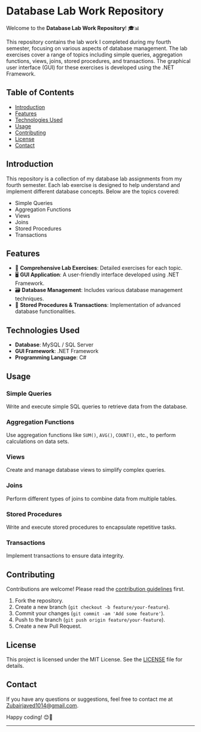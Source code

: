 # Database Lab Work Repository

Welcome to the **Database Lab Work Repository**! 🎓📊

This repository contains the lab work I completed during my fourth semester, focusing on various aspects of database management. The lab exercises cover a range of topics including simple queries, aggregation functions, views, joins, stored procedures, and transactions. The graphical user interface (GUI) for these exercises is developed using the .NET Framework.

## Table of Contents

- [Introduction](#introduction)
- [Features](#features)
- [Technologies Used](#technologies-used)
- [Usage](#usage)
- [Contributing](#contributing)
- [License](#license)
- [Contact](#contact)

## Introduction

This repository is a collection of my database lab assignments from my fourth semester. Each lab exercise is designed to help understand and implement different database concepts. Below are the topics covered:

- Simple Queries
- Aggregation Functions
- Views
- Joins
- Stored Procedures
- Transactions

## Features

- 📄 **Comprehensive Lab Exercises**: Detailed exercises for each topic.
- 🖥️ **GUI Application**: A user-friendly interface developed using .NET Framework.
- 🗃️ **Database Management**: Includes various database management techniques.
- 🔄 **Stored Procedures & Transactions**: Implementation of advanced database functionalities.

## Technologies Used

- **Database**: MySQL / SQL Server
- **GUI Framework**: .NET Framework
- **Programming Language**: C#

## Usage

### Simple Queries

Write and execute simple SQL queries to retrieve data from the database.

### Aggregation Functions

Use aggregation functions like `SUM()`, `AVG()`, `COUNT()`, etc., to perform calculations on data sets.

### Views

Create and manage database views to simplify complex queries.

### Joins

Perform different types of joins to combine data from multiple tables.

### Stored Procedures

Write and execute stored procedures to encapsulate repetitive tasks.

### Transactions

Implement transactions to ensure data integrity.

## Contributing

Contributions are welcome! Please read the [contribution guidelines](CONTRIBUTING.md) first.

1. Fork the repository.
2. Create a new branch (`git checkout -b feature/your-feature`).
3. Commit your changes (`git commit -am 'Add some feature'`).
4. Push to the branch (`git push origin feature/your-feature`).
5. Create a new Pull Request.

## License

This project is licensed under the MIT License. See the [LICENSE](LICENSE) file for details.

## Contact

If you have any questions or suggestions, feel free to contact me at [Zubairjaved1014@gmail.com](mailto:Zubairjaved1014@gmail.com).

Happy coding! 😊🚀

---

